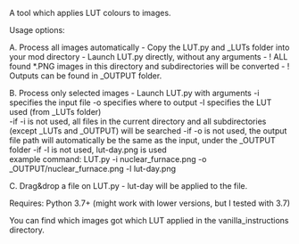 A tool which applies LUT colours to images.

Usage options:

  A. Process all images automatically
    - Copy the LUT.py and _LUTs folder into your mod directory
    - Launch LUT.py directly, without any arguments
    - ! ALL found *.PNG images in this directory and subdirectories will be converted
    - ! Outputs can be found in _OUTPUT folder.
    
  B. Process only selected images
    - Launch LUT.py with arguments
      -i specifies the input file
      -o specifies where to output
      -l specifies the LUT used (from _LUTs folder)      
      -if -i is not used, all files in the current directory and all subdirectories (except _LUTs and _OUTPUT) will be searched
      -if -o is not used, the output file path will automatically be the same as the input, under the _OUTPUT folder
      -if -l is not used, lut-day.png is used  
    example command:
      LUT.py -i nuclear_furnace.png -o _OUTPUT/nuclear_furnace.png -l lut-day.png
    
  C. Drag&drop a file on LUT.py
    - lut-day will be applied to the file.

Requires:
 Python 3.7+ (might work with lower versions, but I tested with 3.7)

You can find which images got which LUT applied in the vanilla_instructions directory.
